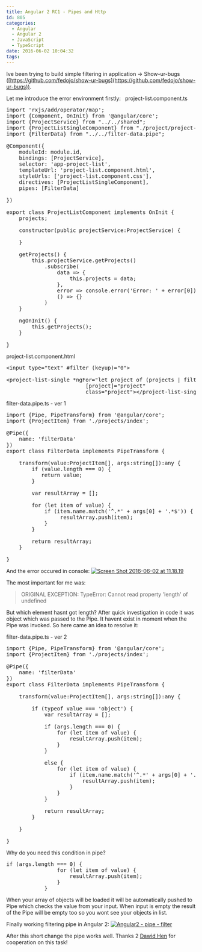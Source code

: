 ```yaml
---
title: Angular 2 RC1 - Pipes and Http
id: 805
categories:
  - Angular
  - Angular 2
  - JavaScript
  - TypeScript
date: 2016-06-02 10:04:32
tags:
---
```


Ive been trying to build simple filtering in application -> Show-ur-bugs ([https://github.com/fedojo/show-ur-bugs](https://github.com/fedojo/show-ur-bugs)).
 <!--more-->

Let me introduce the error environment firstly:
&nbsp;
project-list.component.ts
<pre class="lang:default decode:true " >import 'rxjs/add/operator/map';
import {Component, OnInit} from '@angular/core';
import {ProjectService} from "../../shared";
import {ProjectListSingleComponent} from "./project/project-list-single.component";
import {FilterData} from "../../filter-data.pipe";

@Component({
    moduleId: module.id,
    bindings: [ProjectService],
    selector: 'app-project-list',
    templateUrl: 'project-list.component.html',
    styleUrls: ['project-list.component.css'],
    directives: [ProjectListSingleComponent],
    pipes: [FilterData]

})

export class ProjectListComponent implements OnInit {
    projects;

    constructor(public projectService:ProjectService) {

    }

    getProjects() {
        this.projectService.getProjects()
            .subscribe(
                data =&gt; {
                    this.projects = data;
                },
                error =&gt; console.error('Error: ' + error[0]),
                () =&gt; {}
            )
    }

    ngOnInit() {
        this.getProjects();
    }

}</pre>

project-list.component.html
<pre class="lang:default decode:true ">&lt;input type="text" #filter (keyup)="0"&gt;

&lt;project-list-single *ngFor="let project of (projects | filterData: filter.value)"
                         [project]="project"
                         class="project"&gt;&lt;/project-list-single&gt;</pre>

filter-data.pipe.ts - ver 1
<pre class="lang:default decode:true " >import {Pipe, PipeTransform} from '@angular/core';
import {ProjectItem} from './projects/index';

@Pipe({
    name: 'filterData'
})
export class FilterData implements PipeTransform {

    transform(value:ProjectItem[], args:string[]):any {
        if (value.length === 0) {
           return value;
        }

        var resultArray = [];

        for (let item of value) {
            if (item.name.match('^.*' + args[0] + '.*$')) {
                 resultArray.push(item);
            }
        }

        return resultArray;
    }

}
</pre>

And the error occured in console:
[![Screen Shot 2016-06-02 at 11.18.19](http://fedojo.com/wp-content/uploads/2016/06/Screen-Shot-2016-06-02-at-11.18.19.png)](http://fedojo.com/wp-content/uploads/2016/06/Screen-Shot-2016-06-02-at-11.18.19.png)

The most important for me was:

> ORIGINAL EXCEPTION: TypeError: Cannot read property 'length' of undefined

But which element hasnt got length? After quick investigation in code it was object which was passed to the Pipe. It havent exist in moment when the Pipe was invoked. So here came an idea to resolve it:

filter-data.pipe.ts - ver 2
<pre class="lang:default decode:true " >import {Pipe, PipeTransform} from '@angular/core';
import {ProjectItem} from './projects/index';

@Pipe({
    name: 'filterData'
})
export class FilterData implements PipeTransform {

    transform(value:ProjectItem[], args:string[]):any {

        if (typeof value === 'object') {
            var resultArray = [];

            if (args.length === 0) {
                for (let item of value) {
                    resultArray.push(item);
                }
            }

            else {
                for (let item of value) {
                    if (item.name.match('^.*' + args[0] + '.*$')) {
                        resultArray.push(item);
                    }
                }
            }

            return resultArray;
        }

    }

}
</pre>

Why do you need this condition in pipe?

<pre class="lang:default decode:true " >if (args.length === 0) {
                for (let item of value) {
                    resultArray.push(item);
                }
            }</pre>

When your array of objects will be loaded it will be automatically pushed to Pipe which checks the value from your input. When input is empty the result of the Pipe will be empty too so you wont see your objects in list.

Finally working filtering pipe in Angular 2:
[![Angular2 - pipe - filter](http://fedojo.com/wp-content/uploads/2016/06/Angular2-pipe-filter.gif)](http://fedojo.com/wp-content/uploads/2016/06/Angular2-pipe-filter.gif)

After this short change the pipe works well.
Thanks 2 [Dawid Hen](http://dawidhen.pl/) for cooperation on this task!
